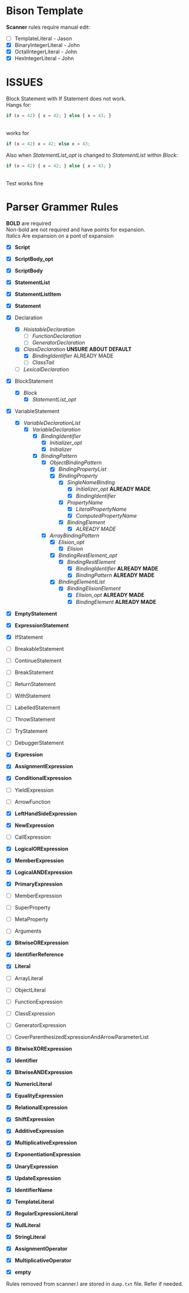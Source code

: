 # Bison Template
**Scanner** rules require manual edit:
- [ ] TemplateLiteral - Jason
- [x] BinaryIntegerLiteral - John
- [x] OctalIntegerLiteral - John
- [x] HexIntegerLiteral - John

# ISSUES

Block Statement with If Statement does not work.
<br/>Hangs for:
```javascript
if (x = 42) { x = 42; } else { x = 43; }
```
<br/>works for
```javascript
if (x = 42) x = 42; else x = 43;
```

Also when *StatementList_opt* is changed to *StatementList* within *Block*:
```javascript
if (x = 42) { x = 42; } else { x = 43; }
```
<br/>Test works fine


# **Parser** Grammer Rules
**BOLD** are required
<br/>Non-bold are not required and have points for expansion.
<br/>*Italics* Are expansion on a pont of expansion
- [x] **Script**
- [x] **ScriptBody_opt**
- [x] **ScriptBody**
- [x] **StatementList**
- [x] **StatementListItem**
- [x] **Statement**
- [x] Declaration
	- [x] *HoistableDeclaration*
		- [ ] *FunctionDeclaration*
		- [ ] *GeneratorDeclaration*
	- [x] *ClassDeclaration* **UNSURE ABOUT DEFAULT**
		- [x] *BindingIdentifier* ALREADY MADE
		- [ ] *ClassTail*
	- [ ] *LexicalDeclaration*
- [x] BlockStatement
	- [x] *Block*
		- [x] *StatementList_opt*
- [x] VariableStatement
	- [x] *VariableDeclarationList*
		- [x] *VariableDeclaration*
			- [x] *BindingIdentifier*
				- [x] *Initializer_opt*
				- [x] *Initializer*
			- [x] *BindingPattern*
				- [x] *ObjectBindingPattern*
					- [x] *BindingPropertyList*
					- [x] *BindingProperty*
						- [x] *SingleNameBinding*
							- [x] *Initializer_opt* **ALREADY MADE**
							- [x] *BindingIdentifier*
						- [x] *PropertyName*
							- [x] *LiteralPropertyName*
							- [x] *ComputedPropertyName*
						- [x] *BindingElement*
							- [x] *ALREADY MADE*
				- [x] *ArrayBindingPattern*
					- [x] *Elision_opt*
						- [x] *Elision*
					- [x] *BindingRestElement_opt*
						- [x] *BindingRestElement*
							- [x] *BindingIdentifier* **ALREADY MADE**
							- [x] *BindingPattern* **ALREADY MADE**
					- [x] *BindingElementList*
						- [x] *BindingElisionElement*
							- [x] *Elision_opt* **ALREADY MADE**
							- [x] *BindingElement* **ALREADY MADE**
					
- [x] **EmptyStatement**
- [x] **ExpressionStatement**
- [x] IfStatement
- [ ] BreakableStatement
- [ ] ContinueStatement
- [ ] BreakStatement
- [ ] ReturnStatement
- [ ] WithStatement
- [ ] LabelledStatement
- [ ] ThrowStatement
- [ ] TryStatement
- [ ] DebuggerStatement
- [x] **Expression**
- [x] **AssignmentExpression**
- [x] **ConditionalExpression**
- [ ] YieldExpression
- [ ] ArrowFunction
- [x] **LeftHandSideExpression**
- [x] **NewExpression**
- [ ] CallExpression
- [x] **LogicalORExpression**
- [x] **MemberExpression**
- [x] **LogicalANDExpression**
- [x] **PrimaryExpression**
- [ ] MemberExpression
- [ ] SuperProperty
- [ ] MetaProperty
- [ ] Arguments
- [x] **BitwiseORExpression**
- [x] **IdentifierReference**
- [x] **Literal**
- [ ] ArrayLiteral
- [ ] ObjectLiteral
- [ ] FunctionExpression
- [ ] ClassExpression
- [ ] GeneratorExpression
- [ ] CoverParenthesizedExpressionAndArrowParameterList
- [x] **BitwiseXORExpression**
- [x] **Identifier**
- [x] **BitwiseANDExpression**
- [x] **NumericLiteral**
- [x] **EqualityExpression**
- [x] **RelationalExpression**
- [x] **ShiftExpression**
- [x] **AdditiveExpression**
- [x] **MultiplicativeExpression**
- [x] **ExponentiationExpression**
- [x] **UnaryExpression**
- [x] **UpdateExpression**
- [x] **IdentifierName**
- [x] **TemplateLiteral**
- [x] **RegularExpressionLiteral**
- [x] **NullLiteral**
- [x] **StringLiteral**
- [x] **AssignmentOperator**
- [x] **MultiplicativeOperator**
- [x] **empty**


Rules removed from scanner.l are stored in `dump.txt` file. Refer if needed.
